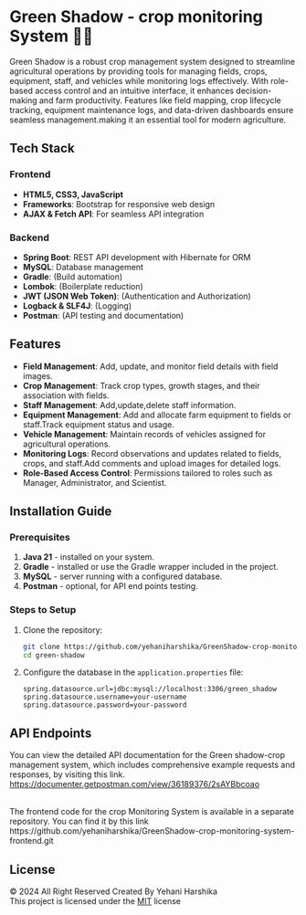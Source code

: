 # Green Shadow - crop monitoring System 🌱🌿

Green Shadow is a robust crop management system designed to streamline agricultural operations by providing tools for managing fields, crops, equipment, staff, and vehicles while monitoring logs effectively. With role-based access control and an intuitive interface, it enhances decision-making and farm productivity. Features like field mapping, crop lifecycle tracking, equipment maintenance logs, and data-driven dashboards ensure seamless management.making it an essential tool for modern agriculture.

## Tech Stack

### **Frontend**
- **HTML5, CSS3, JavaScript**
- **Frameworks**: Bootstrap for responsive web design
- **AJAX & Fetch API**: For seamless API integration

### **Backend**
- **Spring Boot**: REST API development with Hibernate for ORM
- **MySQL**: Database management
- **Gradle**: (Build automation)
- **Lombok**: (Boilerplate reduction)
- **JWT (JSON Web Token)**: (Authentication and Authorization)
- **Logback & SLF4J**: (Logging)
- **Postman**: (API testing and documentation)

## Features

- **Field Management**: Add, update, and monitor field details with field images.
- **Crop Management**: Track crop types, growth stages, and their association with fields.
- **Staff Management**: Add,update,delete staff information.
- **Equipment Management**: Add and allocate farm equipment to fields or staff.Track equipment status and usage.
- **Vehicle Management**: Maintain records of vehicles assigned for agricultural operations.
- **Monitoring Logs**: Record observations and updates related to fields, crops, and staff.Add comments and upload images for detailed logs.
- **Role-Based Access Control**: Permissions tailored to roles such as Manager, Administrator, and Scientist.

## Installation Guide

### Prerequisites

1. **Java 21** - installed on your system.
2. **Gradle** - installed or use the Gradle wrapper included in the project.
3. **MySQL** - server running with a configured database.
4. **Postman** - optional, for API end points testing.

### Steps to Setup
1. Clone the repository:
   ```bash
   git clone https://github.com/yehaniharshika/GreenShadow-crop-monitoring-system-backend.git
   cd green-shadow
   ```
2. Configure the database in the `application.properties` file:
   ```properties
   spring.datasource.url=jdbc:mysql://localhost:3306/green_shadow
   spring.datasource.username=your-username
   spring.datasource.password=your-password
   ```

## API Endpoints

You can view the detailed API documentation for the Green shadow-crop management system, which includes comprehensive example requests and responses, by visiting this link.<br>
https://documenter.getpostman.com/view/36189376/2sAYBbcoao

<br>
The frontend code for the crop Monitoring System is available in a separate repository. You can find it by this link<br>
https://github.com/yehaniharshika/GreenShadow-crop-monitoring-system-frontend.git


## License
© 2024 All Right Reserved Created By Yehani Harshika
<br/>
This project is licensed under the [MIT](License.txt) license
